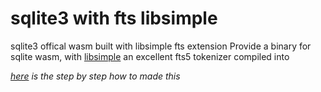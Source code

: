 # sqlite3 with fts libsimple
sqlite3 offical wasm built with libsimple fts extension
Provide a binary for sqlite wasm, with [libsimple](https://github.com/wangfenjin/simple) an excellent fts5 tokenizer compiled into


_[here](https://gist.github.com/nay-kang/5016b2a6911f7b434d3c656846fc22ca) is the step by step how to made this_